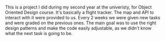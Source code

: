 This is a project I did during my second year at the univeristy, for Object Oriented Design course.
It's basically a flight tracker. The map and API to interact with it were provided to us.
Every 2 weeks we were given new tasks and were graded on the previous ones.
The main goal was to use the right design patterns and make the code easily adjustable, as we didn't know
what the next task is going to be.
